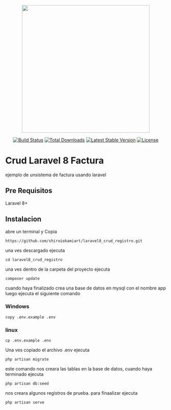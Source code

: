 <p align="center"><a href="https://laravel.com" target="_blank"><img src="https://raw.githubusercontent.com/laravel/art/master/logo-lockup/5%20SVG/2%20CMYK/1%20Full%20Color/laravel-logolockup-cmyk-red.svg" width="400"></a></p>

<p align="center">
<a href="https://travis-ci.org/laravel/framework"><img src="https://travis-ci.org/laravel/framework.svg" alt="Build Status"></a>
<a href="https://packagist.org/packages/laravel/framework"><img src="https://img.shields.io/packagist/dt/laravel/framework" alt="Total Downloads"></a>
<a href="https://packagist.org/packages/laravel/framework"><img src="https://img.shields.io/packagist/v/laravel/framework" alt="Latest Stable Version"></a>
<a href="https://packagist.org/packages/laravel/framework"><img src="https://img.shields.io/packagist/l/laravel/framework" alt="License"></a>
</p>

# Crud Laravel 8 Factura

ejemplo de  unsistema de factura usando laravel


## Pre Requisitos

Laravel 8+

## Instalacion

abre un terminal y Copia

```
https://github.com/shiroiokamiart/laravel8_crud_registro.git
```

una ves descargado ejecuta

```
cd laravel8_crud_registro
```

una ves dentro de la carpeta del proyecto ejecuta

```
composer update
```

cuando haya finalizado crea una base de datos en mysql con el nombre app
luego ejecuta el siguiente comando

### Windows

```
copy .env.example .env
```

### linux

```
cp .env.example .env
```

Una ves copiado el archivo .env ejecuta

```
php artisan migrate
```

este comando nos creara las tablas en la base de datos, cuando haya terminado
ejecuta

```
php artisan db:seed
```

nos creara algunos registros de prueba.
para finaalizar ejecuta

```
php artisan serve
```